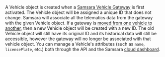 A Vehicle object is created when a [Samsara Vehicle Gateway](https://www.samsara.com/products/models/vg34) is first activated. The Vehicle object will be assigned a unique ID that does not change. Samsara will associate all the telematics data from the gateway with the given Vehicle object. If a gateway is [moved from one vehicle to another](https://kb.samsara.com/hc/en-us/articles/360042699732-Moving-a-Vehicle-Gateway-from-One-Vehicle-to-Another), then a new Vehicle object will be created with a new ID. The old Vehicle object will still have its original ID and its historical data will still be accessible, however the gateway will no longer be associated with that vehicle object. You can manage a Vehicle's attributes (such as `name`, `licensePlate`, etc.) both through the API and the Samsara [cloud dashboard](https://cloud.samsara.com).